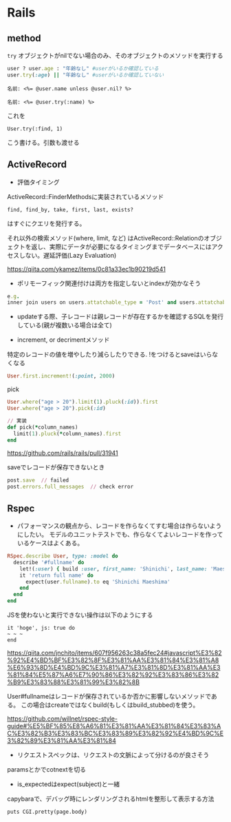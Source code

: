 # Rails

## method

`try`
オブジェクトがnilでない場合のみ、そのオブジェクトのメソッドを実行する

```ruby
user ? user.age : "年齢なし" #userがいるか確認している
user.try(:age) || "年齢なし" #userがいるか確認していない
```

```
名前: <%= @user.name unless @user.nil? %>
```

```
名前: <%= @user.try(:name) %>
```
これを
```
User.try(:find, 1)
```
こう書ける。引数も渡せる

## ActiveRecord

- 評価タイミング

ActiveRecord::FinderMethodsに実装されているメソッド
```
find, find_by, take, first, last, exists?
```
はすぐにクエリを発行する。

それ以外の検索メソッド(where, limit, など)
はActiveRecord::Relationのオブジェクトを返し、実際にデータが必要になるタイミングまでデータベースにはアクセスしない。遅延評価(Lazy Evaluation)

https://qiita.com/ykamez/items/0c81a33ec1b90219d541

- ポリモーフィック関連付けは両方を指定しないとindexが効かなそう
```ruby
e.g.
inner join users on users.attatchable_type = 'Post' and users.attatchable_id = posts.id
```

- updateする際、子レコードは親レコードが存在するかを確認するSQLを発行している(親が複数いる場合は全て)

- increment, or decrimentメソッド

特定のレコードの値を増やしたり減らしたりできる. !をつけるとsaveはいらなくなる
```ruby
User.first.increment!(:point, 2000)
```

pick  
```ruby
User.where("age > 20").limit(1).pluck(:id)).first
User.where("age > 20").pick(:id)

// 実装
def pick(*column_names)
  limit(1).pluck(*column_names).first
end
```
https://github.com/rails/rails/pull/31941

saveでレコードが保存できないとき
```ruby
post.save  // failed
post.errors.full_messages  // check error
```

## Rspec

- パフォーマンスの観点から、レコードを作らなくてすむ場合は作らないようにしたい。
モデルのユニットテストでも、作らなくてよいレコードを作っているケースはよくある。
```ruby
RSpec.describe User, type: :model do
  describe '#fullname' do
    let!(:user) { build :user, first_name: 'Shinichi', last_name: 'Maeshima' }
    it 'return full name' do
      expect(user.fullname).to eq 'Shinichi Maeshima'
    end
  end
end
```

JSを使わないと実行できない操作は以下のようにする
```
it 'hoge', js: true do
~ ~ ~
end
```
https://qiita.com/jnchito/items/607f956263c38a5fec24#javascript%E3%82%92%E4%BD%BF%E3%82%8F%E3%81%AA%E3%81%84%E3%81%A8%E6%93%8D%E4%BD%9C%E3%81%A7%E3%81%8D%E3%81%AA%E3%81%84%E5%87%A6%E7%90%86%E3%82%92%E3%83%86%E3%82%B9%E3%83%88%E3%81%99%E3%82%8B

User#fullnameはレコードが保存されているか否かに影響しないメソッドである。
この場合はcreateではなくbuild(もしくはbuild_stubbed)を使う。

https://github.com/willnet/rspec-style-guide#%E5%BF%85%E8%A6%81%E3%81%AA%E3%81%84%E3%83%AC%E3%82%B3%E3%83%BC%E3%83%89%E3%82%92%E4%BD%9C%E3%82%89%E3%81%AA%E3%81%84 


- リクエストスペックは、リクエストの文脈によって分けるのが良さそう

paramsとかでcotnextを切る

- is_expectedはexpect(subject)と一緒


capybaraで、デバッグ時にレンダリングされるhtmlを整形して表示する方法
```
puts CGI.pretty(page.body)
```



